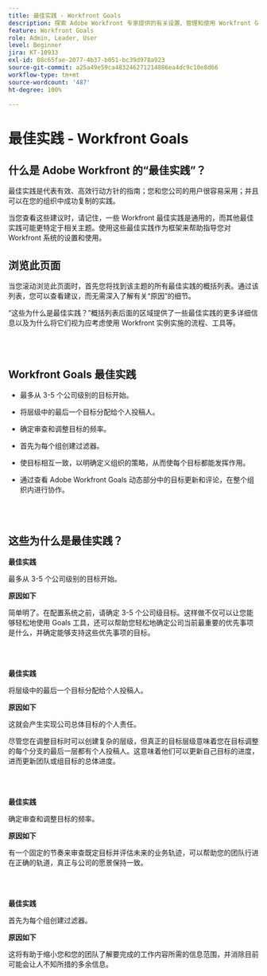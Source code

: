 ```yaml
---
title: 最佳实践 - Workfront Goals
description: 探索 Adobe Workfront 专家提供的有关设置、管理和使用 Workfront Goals 的最佳实践建议。
feature: Workfront Goals
role: Admin, Leader, User
level: Beginner
jira: KT-10933
exl-id: 08c65fae-2077-4b37-b051-bc39d978a923
source-git-commit: a25a49e59ca483246271214886ea4dc9c10e8d66
workflow-type: tm+mt
source-wordcount: '487'
ht-degree: 100%

---
```


# 最佳实践 - Workfront Goals

## 什么是 Adobe Workfront 的“最佳实践”？

最佳实践是代表有效、高效行动方针的指南；您和您公司的用户很容易采用；并且可以在您的组织中成功复制的实践。

当您查看这些建议时，请记住，一些 Workfront 最佳实践是通用的，而其他最佳实践可能更特定于相关主题。使用这些最佳实践作为框架来帮助指导您对 Workfront 系统的设置和使用。

## 浏览此页面

当您滚动浏览此页面时，首先您将找到该主题的所有最佳实践的概括列表。通过该列表，您可以查看建议，而无需深入了解有关“原因”的细节。

“这些为什么是最佳实践？”概括列表后面的区域提供了一些最佳实践的更多详细信息以及为什么将它们视为应考虑使用 Workfront 实例实施的流程、工具等。

</br>
</br>


## Workfront Goals 最佳实践

* 最多从 3-5 个公司级别的目标开始。

* 将层级中的最后一个目标分配给个人投稿人。

* 确定审查和调整目标的频率。

* 首先为每个组创建过滤器。

* 使目标相互一致，以明确定义组织的策略，从而使每个目标都能发挥作用。

* 通过查看 Adobe Workfront Goals 动态部分中的目标更新和评论，在整个组织内进行协作。

</br>
</br>

## 这些为什么是最佳实践？

**最佳实践**

最多从 3-5 个公司级别的目标开始。



**原因如下**

简单明了。在配置系统之前，请确定 3-5 个公司级目标。这样做不仅可以让您能够轻松地使用 Goals 工具，还可以帮助您轻松地确定公司当前最重要的优先事项是什么，并确定能够支持这些优先事项的目标。

</br>
</br>

**最佳实践**

将层级中的最后一个目标分配给个人投稿人。



**原因如下**

这就会产生实现公司总体目标的个人责任。



尽管您在调整目标时可以创建复杂的层级，但真正的目标层级意味着您在目标调整的每个分支的最后一层都有个人投稿人。这意味着他们可以更新自己目标的进度，进而更新团队或组目标的总体进度。

</br>
</br>


**最佳实践**

确定审查和调整目标的频率。



**原因如下**

有一个固定的节奏来审查既定目标并评估未来的业务轨迹，可以帮助您的团队行进在正确的轨道，真正与公司的愿景保持一致。


</br>
</br>

**最佳实践**

首先为每个组创建过滤器。



**原因如下**

这将有助于缩小您和您的团队了解要完成的工作内容所需的信息范围，并消除目前可能会让人不知所措的多余信息。
